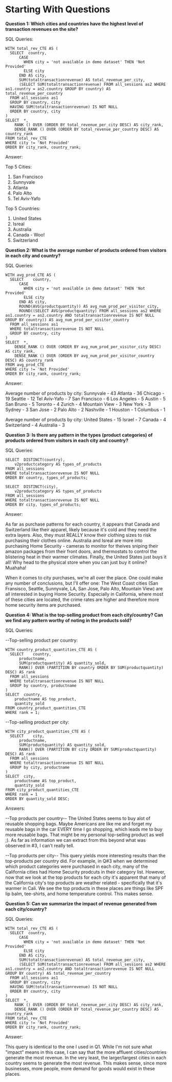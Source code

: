 # Starting With Questions
    
**Question 1: Which cities and countries have the highest level of transaction revenues on the site?**

SQL Queries:

    WITH total_rev_CTE AS (
      SELECT  country, 
          CASE
            WHEN city = 'not available in demo dataset' THEN 'Not Provided'
            ELSE city
          END AS city,
          SUM(totaltransactionrevenue) AS total_revenue_per_city,
          (SELECT SUM(totaltransactionrevenue) FROM all_sessions as2 WHERE as1.country = as2.country GROUP BY country) AS total_revenue_per_country
      FROM all_sessions as1
      GROUP BY country, city
      HAVING SUM(totaltransactionrevenue) IS NOT NULL
      ORDER BY country, city
    )
    SELECT 	*,
        RANK () OVER (ORDER BY total_revenue_per_city DESC) AS city_rank,
        DENSE_RANK () OVER (ORDER BY total_revenue_per_country DESC) AS country_rank
    FROM total_rev_CTE
    WHERE city != 'Not Provided'
    ORDER BY city_rank, country_rank;


Answer:

  Top 5 Cities:           
  1) San Francisco        
  2) Sunnyvale            
  3) Atlanta              
  4) Palo Alto            
  5) Tel Aviv-Yafo        

  Top 5 Countries:
  1) United States
  2) Isreal
  3) Australia
  4) Canada - Woo!
  5) Switzerland



**Question 2: What is the average number of products ordered from visitors in each city and country?**

SQL Queries:

    WITH avg_prod_CTE AS (
      SELECT 	country, 
          CASE
            WHEN city = 'not available in demo dataset' THEN 'Not Provided'
            ELSE city
          END AS city, 
          ROUND(AVG(productquantity)) AS avg_num_prod_per_visitor_city,
          ROUND((SELECT AVG(productquantity) FROM all_sessions as2 WHERE as1.country = as2.country AND totaltransactionrevenue IS NOT NULL GROUP BY country)) AS avg_num_prod_per_visitor_country
      FROM all_sessions as1
      WHERE totaltransactionrevenue IS NOT NULL
      GROUP BY country, city
    )
    SELECT 	*,
        DENSE_RANK () OVER (ORDER BY avg_num_prod_per_visitor_city DESC) AS city_rank,
        DENSE_RANK () OVER (ORDER BY avg_num_prod_per_visitor_country DESC) AS country_rank
    FROM avg_prod_CTE
    WHERE city != 'Not Provided'
    ORDER BY city_rank, country_rank;


Answer:

Average number of products by city:
    Sunnyvale -	43
    Atlanta -	36
    Chicago -	19
    Seattle -	12
    Tel Aviv-Yafo -	7
    San Francisco -	6
    Los Angeles -	5
    Austin - 5
    San Bruno -	5
    Toronto -	4
    Zurich -	4
    Mountain View -	3
    New York - 3
    Sydney - 3
    San Jose - 2
    Palo Alto	- 2
    Nashville	- 1
    Houston	- 1
    Columbus - 1

Average number of products by city:
    United States - 15
    Israel - 7
    Canada - 4
    Switzerland - 4
    Australia - 3



**Question 3: Is there any pattern in the types (product categories) of products ordered from visitors in each city and country?**

SQL Queries:

    SELECT 	DISTINCT(country),
        v2productcategory AS types_of_products
    FROM all_sessions
    WHERE totaltransactionrevenue IS NOT NULL
    ORDER BY country, types_of_products;

    SELECT 	DISTINCT(city),
        v2productcategory AS types_of_products
    FROM all_sessions
    WHERE totaltransactionrevenue IS NOT NULL
    ORDER BY city, types_of_products;


Answer:

As far as purchase patterns for each country, it appears that Canada and Switzerland like their apparel, likely because it's cold and they need the extra layers.  Also, they must REALLY know their clothing sizes to risk purchasing their clothes online.  Australia and Isreal are more into purchasing Home Security - cameras to monitor for theives sniping their amazon packages from their front doors, and thermostats to control the blistering heat in their warmer climates.  Finally, the United States just buys it all!  Why head to the physical store when you can just buy it online? Muahaha!

When it comes to city purchases, we're all over the place.  One could make any number of conclusions, but I'll offer one:
The West Coast cities (San Fransisco, Seattle, Sunnyvale, LA, San Jose, Palo Alto, Mountain View) are all interested in buying Home Security.  Especially in California, where most of these cities are located, the crime rates are higher and therefore more home security items are purchased.  



**Question 4: What is the top-selling product from each city/country? Can we find any pattern worthy of noting in the products sold?**

SQL Queries:

--Top-selling product per country:

    WITH country_product_quantities_CTE AS (
      SELECT 	country,
          productname,
          SUM(productquantity) AS quantity_sold,
          RANK() OVER (PARTITION BY country ORDER BY SUM(productquantity) DESC) AS rank
      FROM all_sessions
      WHERE totaltransactionrevenue IS NOT NULL
      GROUP by country, productname
    )
    SELECT 	country,
        productname AS top_product,
        quantity_sold
    FROM country_product_quantities_CTE
    WHERE rank = 1;


--Top-selling product per city:

    WITH city_product_quantities_CTE AS (
      SELECT 	city,
          productname,
          SUM(productquantity) AS quantity_sold,
          RANK() OVER (PARTITION BY city ORDER BY SUM(productquantity) DESC) AS rank
      FROM all_sessions
      WHERE totaltransactionrevenue IS NOT NULL
      GROUP by city, productname
    )
    SELECT 	city,
        productname AS top_product,
        quantity_sold
    FROM city_product_quantities_CTE
    WHERE rank = 1
    ORDER BY quantity_sold DESC;


Answers:

--Top products per country--
The United States seems to buy alot of reusable shopping bags.  Maybe Americans are like me and forget my reusable bags in the car EVERY time I go shopping, which leads me to buy more reusable bags.  That might be my personal top-selling product as well ;).  As far as information we can extract from this beyond what was observed in #3, I can't really tell.

--Top products per city--
This query yields more interesting results than the top-products per country did.  For example, in Q#3 when we determined which product categories were purchased in each city, many of the California cities had Home Security prodcuts in their category list.  However, now that we look at the top products for each city it's apparent that many of the California city's top products are weather related - specifically that it's warmer in Cali. We see the top products in these places are things like SPF lip balm, tee-shirts, and home temperature control.  This makes sense.



**Question 5: Can we summarize the impact of revenue generated from each city/country?**

SQL Queries:

    WITH total_rev_CTE AS (
      SELECT  country, 
          CASE
            WHEN city = 'not available in demo dataset' THEN 'Not Provided'
            ELSE city
          END AS city,
          SUM(totaltransactionrevenue) AS total_revenue_per_city,
          (SELECT SUM(totaltransactionrevenue) FROM all_sessions as2 WHERE as1.country = as2.country AND totaltransactionrevenue IS NOT NULL GROUP BY country) AS total_revenue_per_country
      FROM all_sessions as1
      GROUP BY country, city
      HAVING SUM(totaltransactionrevenue) IS NOT NULL
      ORDER BY country, city
    )
    SELECT 	*,
        RANK () OVER (ORDER BY total_revenue_per_city DESC) AS city_rank,
        DENSE_RANK () OVER (ORDER BY total_revenue_per_country DESC) AS country_rank
    FROM total_rev_CTE
    WHERE city != 'Not Provided'
    ORDER BY city_rank, country_rank;


Answer:

This query is identical to the one I used in Q1.  While I'm not sure what "impact" means in this case, I can say that the more affluent cities/countries generate the most revenue.  In the very least, the larger/largest cities in each country seems to generate the most revenue.  This makes sense, since more businesses, more people, more demand for goods would exist in these places.







